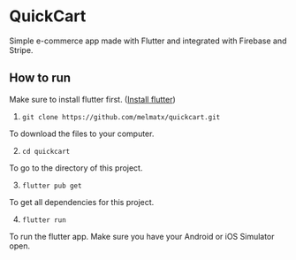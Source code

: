 # QuickCart

Simple e-commerce app made with Flutter and integrated with Firebase and Stripe.

## How to run

Make sure to install flutter first. ([Install flutter](https://docs.flutter.dev/get-started/install))

1. `git clone https://github.com/melmatx/quickcart.git`

To download the files to your computer.

2. `cd quickcart`

To go to the directory of this project.

3. `flutter pub get`

To get all dependencies for this project.

4. `flutter run`

To run the flutter app. Make sure you have your Android or iOS Simulator open.
